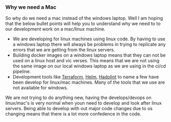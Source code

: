 ### Why we need a Mac

So why do we need a mac instead of the windows laptop.  Well I am hoping that the below bullet points will help you to understand why we need to to our development work on a mac/linux machine.

* We are developing for linux machines using linux code.  By having to use a windows laptop there will always be problems in trying to replicate any errors that we are getting from the linux servers.
* Building docker images on a windows laptop means that they can not be used on a linux host and vic verses.  This means that we are not using the same image on our local windows laptop as we are using in the ci/cd pipeline.
* Development tools like [Terraform](https://www.terraform.io/), [Helm](https://helm.sh/), [Hadolint](https://github.com/hadolint/hadolint) to name a few have been develop for linux/mac machines.  Many of the tools that we use are not available for windows.

We are not trying to do anything new, having the develops/devops on linux/mac's is very normal when youn need to develop and look after linux servers.  Being able to develop with out major code changes due to os changing means that there is a lot more confedence in the code.
